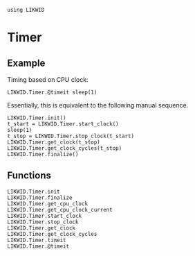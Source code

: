 ```@setup likwid
using LIKWID
```

# Timer

## Example

Timing based on CPU clock:
```@repl likwid
LIKWID.Timer.@timeit sleep(1)
```

Essentially, this is equivalent to the following manual sequence.
```@repl likwid
LIKWID.Timer.init()
t_start = LIKWID.Timer.start_clock()
sleep(1)
t_stop = LIKWID.Timer.stop_clock(t_start)
LIKWID.Timer.get_clock(t_stop)
LIKWID.Timer.get_clock_cycles(t_stop)
LIKWID.Timer.finalize()
```

## Functions

```@docs
LIKWID.Timer.init
LIKWID.Timer.finalize
LIKWID.Timer.get_cpu_clock
LIKWID.Timer.get_cpu_clock_current
LIKWID.Timer.start_clock
LIKWID.Timer.stop_clock
LIKWID.Timer.get_clock
LIKWID.Timer.get_clock_cycles
LIKWID.Timer.timeit
LIKWID.Timer.@timeit
```